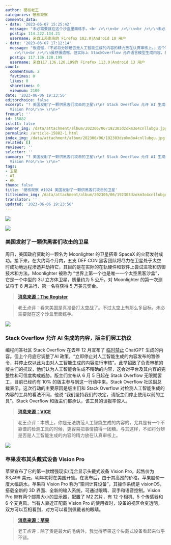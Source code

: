 ```yaml
---
author: 硬核老王
categories: 硬核观察
comments_data:
- date: '2023-06-07 15:25:42'
  message: "未必需要就在这个沙盒里面练手。<br />\r\n<br />\r\n<br />\r\n未必只在这个沙盒里面练手。"
  postip: 114.222.134.21
  username: 来自江苏南京的 Firefox 102.0|Android 10 用户
- date: '2023-06-07 17:12:14'
  message: "很遗憾，『不如将分辨是否是人工智能生成的内容的精力放在认真审核上。』这个客观上做不到。语言模型生成内容能直接击穿任何内容审核，除非你的内容审核也是语言模型，这就导致连内容审核都不可信，等于没有审核。<br
    />\r\n<br />\r\n虽然很遗憾，但实际上 StackOverflow 允许语言模型生成内容，基本等于开除内容审核团队的序曲，他们罢工或者不罢工都不影响结果。罢工的唯一有效目标是引发舆论，最终的结果将交由最原始的开源世界解决办法，要么SO让步，要么我们硬分叉。"
  postip: 117.136.120.199
  username: 来自117.136.120.199的 Firefox 113.0|Android 13 用户
count:
  commentnum: 2
  favtimes: 0
  likes: 0
  sharetimes: 0
  viewnum: 2100
date: '2023-06-06 19:23:56'
editorchoice: false
excerpt: "? 美国发射了一颗供黑客们攻击的卫星\r\n? Stack Overflow 允许 AI 生成的内容，版主们罢工抗议\r\n? 苹果发布其头戴式设备
  Vision Pro\r\n» \r\n»"
fromurl: ''
id: 15882
islctt: false
banner_img: /data/attachment/album/202306/06/192303dzokm3o4cnllubgu.jpg
permalink: /article-15882-1.html
index_img: /data/attachment/album/202306/06/192303dzokm3o4cnllubgu.jpg
related: []
reviewer: ''
selector: ''
summary: "? 美国发射了一颗供黑客们攻击的卫星\r\n? Stack Overflow 允许 AI 生成的内容，版主们罢工抗议\r\n? 苹果发布其头戴式设备
  Vision Pro\r\n» \r\n»"
tags:
- 卫星
- AI
- AR
thumb: false
title: '硬核观察 #1024 美国发射了一颗供黑客们攻击的卫星'
titleindex_img: /data/attachment/album/202306/06/192303dzokm3o4cnllubgu.jpg
translator: ''
updated: '2023-06-06 19:23:56'
---
```


![](/data/attachment/album/202306/06/192303dzokm3o4cnllubgu.jpg)


![](/data/attachment/album/202306/06/192313kb6bwvqqzav5qz8v.jpg)


### 美国发射了一颗供黑客们攻击的卫星


周日，美国政府资助的一颗名为 Moonlighter 的卫星搭乘 SpaceX 的火箭发射成功。接下来，在大约两个月内，五支 DEF CON 黑客团队将尽力在卫星处于太空时成功地远程渗透并劫持它，其目的是在实际的在轨硬件和软件上尝试进攻和防御技术和方法。Moonlighter 被称为 “世界上第一个也是唯一一个太空黑客沙盒”，它是一个中型的 3U 立方体卫星，质量约为 5 公斤。对 Moonlighter 的第一次测试将于 8 月进行，第一名将获得 5 万美元奖金。



> 
> **[消息来源：The Register](https://www.theregister.com/2023/06/03/moonlighter_satellite_hacking)**
> 
> 
> 



> 
> 老王点评：看来美国是真准备打太空战了。不过太空上有那么多目标，未必需要就在这个沙盒里面练手。
> 
> 
> 


![](/data/attachment/album/202306/06/192324dh7q88p7q80cftn8.jpg)


### Stack Overflow 允许 AI 生成的内容，版主们罢工抗议


编程问答社区 Stack Overflow 在去年 12 月宣布了 [临时禁止](/article-15320-1.html) ChatGPT 生成的内容。但上个月底它调整了AI 政策，“立即停止对人工智能生成的内容发布的暂停令，并停止仅以此为由对人工智能生成的内容进行审核”。此举招致了负责审核的版主们的抗议，他们认为人工智能会生成不精确的内容，这会对平台及其内容的完整性和可信度构成威胁。版主们宣布从 6 月 5 日起在 Stack Overflow 无限期罢工，目前已经约有 10% 的版主参与到这一行动中来。Stack Overflow 社区副总裁表示，这次行动的主要原因是版主们和 Stack Overflow 对检测人工智能生成的内容的工具的看法不同，他说 “我们坚持我们的决定，请版主们停止使用以前的工具”。Stack Overflow 和版主们都承认，该工具的误报率惊人。



> 
> **[消息来源：VICE](https://www.vice.com/en/article/4a33dj/stack-overflow-moderators-are-striking-to-stop-garbage-ai-content-from-flooding-the-site)**
> 
> 
> 



> 
> 老王点评：本质上，你是无法防范人工智能生成的内容的，尤其是有一个不靠谱的检测工具的时候，更容易把事情搞得一团糟。与其这样，不如将分辨是否是人工智能生成的内容的精力放在认真审核上。
> 
> 
> 


![](/data/attachment/album/202306/06/192339atfz3indxv43to3a.jpg)


### 苹果发布其头戴式设备 Vision Pro


苹果宣布了它的第一款增强现实/混合显示头戴式设备 Vision Pro，起售价为 $3,499 美元，明年初将在美国开售。在发布后，由于其高昂的价格，苹果股价一度大幅跳水。苹果将 Vision Pro 称为“空间计算设备”，其操作系统是 visionOS，搭载全新的 3D 界面、全新的输入系统，可通过眼睛、双手和语音控制。Vision Pro 带有两个邮票大小的显示器，配置了 M2 芯片，有 12 个相机、5 个传感器和 6 个麦克风。当有人靠近正配戴 Vision Pro 的使用者时，设备的视区会变透明，双方可以互相看到，对方可以看到佩戴者的眼睛。



> 
> **[消息来源：苹果](https://www.apple.com.cn/newsroom/2023/06/introducing-apple-vision-pro/)**
> 
> 
> 



> 
> 老王点评：除了贵是最大的毛病外，我觉得苹果这个头戴式设备看起来似乎不错。
> 
> 
>